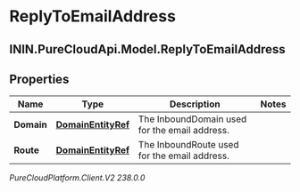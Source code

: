 # ReplyToEmailAddress

## ININ.PureCloudApi.Model.ReplyToEmailAddress

## Properties

|Name | Type | Description | Notes|
|------------ | ------------- | ------------- | -------------|
| **Domain** | [**DomainEntityRef**](DomainEntityRef) | The InboundDomain used for the email address. | |
| **Route** | [**DomainEntityRef**](DomainEntityRef) | The InboundRoute used for the email address. | |



_PureCloudPlatform.Client.V2 238.0.0_
